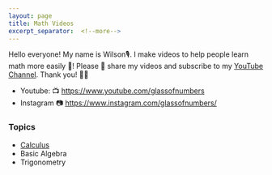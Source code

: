 ```yaml
---
layout: page
title: Math Videos
excerpt_separator:  <!--more-->
---
```


Hello everyone! My name is Wilson🎙️. I make videos to help people learn math more easily 💯! Please 📢 share my videos and subscribe to my <a href="https://www.youtube.com/glassofnumbers" target="_blank">YouTube Channel</a>. Thank you! 🙏🏼

- Youtube: 📺 <a href="https://www.youtube.com/glassofnumbers" target="_blank">https://www.youtube.com/glassofnumbers</a>
- Instagram 📷 <a href="https://www.instagram.com/glassofnumbers/" target="_blank">https://www.instagram.com/glassofnumbers/</a>





### Topics

- [Calculus](category/videos/calculus.html)
- Basic Algebra
- Trigonometry 



